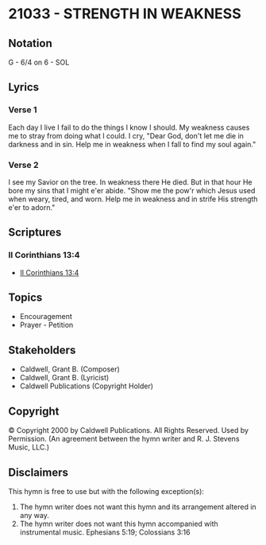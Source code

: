 # 21033 - STRENGTH IN WEAKNESS

## Notation

G - 6/4 on 6 - SOL

## Lyrics

### Verse 1

Each day I live I fail to do the things I know I should. My weakness causes me to stray from doing what I could. I cry, "Dear God, don't let me die in darkness and in sin. Help me in weakness when I fall to find my soul again."

### Verse 2

I see my Savior on the tree. In weakness there He died. But in that hour He bore my sins that I might e'er abide. "Show me the pow'r which Jesus used when weary, tired, and worn. Help me in weakness and in strife His strength e'er to adorn."


## Scriptures

### II Corinthians 13:4

- [II Corinthians 13:4](https://www.biblegateway.com/passage/?search=II%20Corinthians%2013%3A4)


## Topics

- Encouragement
- Prayer - Petition

## Stakeholders

- Caldwell, Grant B. (Composer)
- Caldwell, Grant B. (Lyricist)
- Caldwell Publications (Copyright Holder)

## Copyright

© Copyright 2000 by Caldwell Publications. All Rights Reserved. Used by Permission.
(An agreement between the hymn writer and R. J. Stevens Music, LLC.)

## Disclaimers

This hymn is free to use but with the following exception(s):
1. The hymn writer does not want this hymn and its arrangement altered in any way.
2. The hymn writer does not want this hymn accompanied with instrumental music.
Ephesians 5:19; Colossians 3:16

